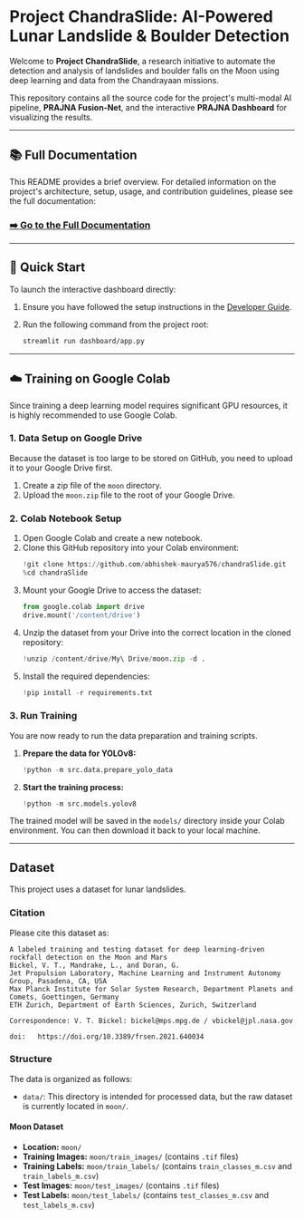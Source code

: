 # Project ChandraSlide: AI-Powered Lunar Landslide & Boulder Detection

Welcome to **Project ChandraSlide**, a research initiative to automate the detection and analysis of landslides and boulder falls on the Moon using deep learning and data from the Chandrayaan missions.

This repository contains all the source code for the project's multi-modal AI pipeline, **PRAJNA Fusion-Net**, and the interactive **PRAJNA Dashboard** for visualizing the results.

---

## 📚 Full Documentation

This README provides a brief overview. For detailed information on the project's architecture, setup, usage, and contribution guidelines, please see the full documentation:

### **[➡️ Go to the Full Documentation](./docs/index.md)**

---

## 🚀 Quick Start

To launch the interactive dashboard directly:

1.  Ensure you have followed the setup instructions in the [Developer Guide](./docs/developer_guide.md).
2.  Run the following command from the project root:

    ```bash
    streamlit run dashboard/app.py
    ```

---

## ☁️ Training on Google Colab

Since training a deep learning model requires significant GPU resources, it is highly recommended to use Google Colab.

### 1. Data Setup on Google Drive

Because the dataset is too large to be stored on GitHub, you need to upload it to your Google Drive first.

1.  Create a zip file of the `moon` directory.
2.  Upload the `moon.zip` file to the root of your Google Drive.

### 2. Colab Notebook Setup

1.  Open Google Colab and create a new notebook.
2.  Clone this GitHub repository into your Colab environment:
    ```python
    !git clone https://github.com/abhishek-maurya576/chandraSlide.git
    %cd chandraSlide
    ```
3.  Mount your Google Drive to access the dataset:
    ```python
    from google.colab import drive
    drive.mount('/content/drive')
    ```
4.  Unzip the dataset from your Drive into the correct location in the cloned repository:
    ```python
    !unzip /content/drive/My\ Drive/moon.zip -d .
    ```
5.  Install the required dependencies:
    ```python
    !pip install -r requirements.txt
    ```

### 3. Run Training

You are now ready to run the data preparation and training scripts.

1.  **Prepare the data for YOLOv8:**
    ```python
    !python -m src.data.prepare_yolo_data
    ```
2.  **Start the training process:**
    ```python
    !python -m src.models.yolov8
    ```

The trained model will be saved in the `models/` directory inside your Colab environment. You can then download it back to your local machine.

---

## Dataset

This project uses a dataset for lunar landslides.

### Citation

Please cite this dataset as:

```
A labeled training and testing dataset for deep learning-driven rockfall detection on the Moon and Mars
Bickel, V. T., Mandrake, L., and Doran, G.
Jet Propulsion Laboratory, Machine Learning and Instrument Autonomy Group, Pasadena, CA, USA
Max Planck Institute for Solar System Research, Department Planets and Comets, Goettingen, Germany
ETH Zurich, Department of Earth Sciences, Zurich, Switzerland

Correspondence: V. T. Bickel: bickel@mps.mpg.de / vbickel@jpl.nasa.gov

doi:   https://doi.org/10.3389/frsen.2021.640034
```

### Structure

The data is organized as follows:

- `data/`: This directory is intended for processed data, but the raw dataset is currently located in `moon/`.

#### Moon Dataset

-   **Location:** `moon/`
-   **Training Images:** `moon/train_images/` (contains `.tif` files)
-   **Training Labels:** `moon/train_labels/` (contains `train_classes_m.csv` and `train_labels_m.csv`)
-   **Test Images:** `moon/test_images/` (contains `.tif` files)
-   **Test Labels:** `moon/test_labels/` (contains `test_classes_m.csv` and `test_labels_m.csv`)
